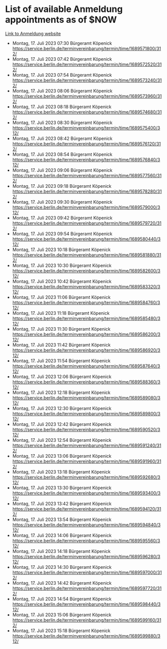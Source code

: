 # List of available Anmeldung appointments as of $NOW
[Link to Anmeldung website](https://service.berlin.de/terminvereinbarung/termin/tag.php?termin=1&anliegen[]=120686&dienstleisterlist=122210,122217,327316,122219,327312,122227,327314,122231,327346,122243,327348,122254,122252,329742,122260,329745,122262,329748,122271,327278,122273,327274,122277,327276,330436,122280,327294,122282,327290,122284,327292,122291,327270,122285,327266,122286,327264,122296,327268,150230,329760,122297,327286,122294,327284,122312,329763,122314,329775,122304,327330,122311,327334,122309,327332,317869,122281,327352,122279,329772,122283,122276,327324,122274,327326,122267,329766,122246,327318,122251,327320,122257,327322,122208,327298,122226,327300&herkunft=http%3A%2F%2Fservice.berlin.de%2Fdienstleistung%2F120686%2F)
- Montag, 17. Juli 2023 07:30 Bürgeramt Köpenick https://service.berlin.de/terminvereinbarung/termin/time/1689571800/312/
- Montag, 17. Juli 2023 07:42 Bürgeramt Köpenick https://service.berlin.de/terminvereinbarung/termin/time/1689572520/312/
- Montag, 17. Juli 2023 07:54 Bürgeramt Köpenick https://service.berlin.de/terminvereinbarung/termin/time/1689573240/312/
- Montag, 17. Juli 2023 08:06 Bürgeramt Köpenick https://service.berlin.de/terminvereinbarung/termin/time/1689573960/312/
- Montag, 17. Juli 2023 08:18 Bürgeramt Köpenick https://service.berlin.de/terminvereinbarung/termin/time/1689574680/312/
- Montag, 17. Juli 2023 08:30 Bürgeramt Köpenick https://service.berlin.de/terminvereinbarung/termin/time/1689575400/312/
- Montag, 17. Juli 2023 08:42 Bürgeramt Köpenick https://service.berlin.de/terminvereinbarung/termin/time/1689576120/312/
- Montag, 17. Juli 2023 08:54 Bürgeramt Köpenick https://service.berlin.de/terminvereinbarung/termin/time/1689576840/312/
- Montag, 17. Juli 2023 09:06 Bürgeramt Köpenick https://service.berlin.de/terminvereinbarung/termin/time/1689577560/312/
- Montag, 17. Juli 2023 09:18 Bürgeramt Köpenick https://service.berlin.de/terminvereinbarung/termin/time/1689578280/312/
- Montag, 17. Juli 2023 09:30 Bürgeramt Köpenick https://service.berlin.de/terminvereinbarung/termin/time/1689579000/312/
- Montag, 17. Juli 2023 09:42 Bürgeramt Köpenick https://service.berlin.de/terminvereinbarung/termin/time/1689579720/312/
- Montag, 17. Juli 2023 09:54 Bürgeramt Köpenick https://service.berlin.de/terminvereinbarung/termin/time/1689580440/312/
- Montag, 17. Juli 2023 10:18 Bürgeramt Köpenick https://service.berlin.de/terminvereinbarung/termin/time/1689581880/312/
- Montag, 17. Juli 2023 10:30 Bürgeramt Köpenick https://service.berlin.de/terminvereinbarung/termin/time/1689582600/312/
- Montag, 17. Juli 2023 10:42 Bürgeramt Köpenick https://service.berlin.de/terminvereinbarung/termin/time/1689583320/312/
- Montag, 17. Juli 2023 11:06 Bürgeramt Köpenick https://service.berlin.de/terminvereinbarung/termin/time/1689584760/312/
- Montag, 17. Juli 2023 11:18 Bürgeramt Köpenick https://service.berlin.de/terminvereinbarung/termin/time/1689585480/312/
- Montag, 17. Juli 2023 11:30 Bürgeramt Köpenick https://service.berlin.de/terminvereinbarung/termin/time/1689586200/312/
- Montag, 17. Juli 2023 11:42 Bürgeramt Köpenick https://service.berlin.de/terminvereinbarung/termin/time/1689586920/312/
- Montag, 17. Juli 2023 11:54 Bürgeramt Köpenick https://service.berlin.de/terminvereinbarung/termin/time/1689587640/312/
- Montag, 17. Juli 2023 12:06 Bürgeramt Köpenick https://service.berlin.de/terminvereinbarung/termin/time/1689588360/312/
- Montag, 17. Juli 2023 12:18 Bürgeramt Köpenick https://service.berlin.de/terminvereinbarung/termin/time/1689589080/312/
- Montag, 17. Juli 2023 12:30 Bürgeramt Köpenick https://service.berlin.de/terminvereinbarung/termin/time/1689589800/312/
- Montag, 17. Juli 2023 12:42 Bürgeramt Köpenick https://service.berlin.de/terminvereinbarung/termin/time/1689590520/312/
- Montag, 17. Juli 2023 12:54 Bürgeramt Köpenick https://service.berlin.de/terminvereinbarung/termin/time/1689591240/312/
- Montag, 17. Juli 2023 13:06 Bürgeramt Köpenick https://service.berlin.de/terminvereinbarung/termin/time/1689591960/312/
- Montag, 17. Juli 2023 13:18 Bürgeramt Köpenick https://service.berlin.de/terminvereinbarung/termin/time/1689592680/312/
- Montag, 17. Juli 2023 13:30 Bürgeramt Köpenick https://service.berlin.de/terminvereinbarung/termin/time/1689593400/312/
- Montag, 17. Juli 2023 13:42 Bürgeramt Köpenick https://service.berlin.de/terminvereinbarung/termin/time/1689594120/312/
- Montag, 17. Juli 2023 13:54 Bürgeramt Köpenick https://service.berlin.de/terminvereinbarung/termin/time/1689594840/312/
- Montag, 17. Juli 2023 14:06 Bürgeramt Köpenick https://service.berlin.de/terminvereinbarung/termin/time/1689595560/312/
- Montag, 17. Juli 2023 14:18 Bürgeramt Köpenick https://service.berlin.de/terminvereinbarung/termin/time/1689596280/312/
- Montag, 17. Juli 2023 14:30 Bürgeramt Köpenick https://service.berlin.de/terminvereinbarung/termin/time/1689597000/312/
- Montag, 17. Juli 2023 14:42 Bürgeramt Köpenick https://service.berlin.de/terminvereinbarung/termin/time/1689597720/312/
- Montag, 17. Juli 2023 14:54 Bürgeramt Köpenick https://service.berlin.de/terminvereinbarung/termin/time/1689598440/312/
- Montag, 17. Juli 2023 15:06 Bürgeramt Köpenick https://service.berlin.de/terminvereinbarung/termin/time/1689599160/312/
- Montag, 17. Juli 2023 15:18 Bürgeramt Köpenick https://service.berlin.de/terminvereinbarung/termin/time/1689599880/312/
